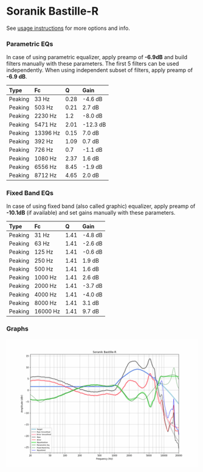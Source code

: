 # Soranik Bastille-R
See [usage instructions](https://github.com/jaakkopasanen/AutoEq#usage) for more options and info.

### Parametric EQs
In case of using parametric equalizer, apply preamp of **-6.9dB** and build filters manually
with these parameters. The first 5 filters can be used independently.
When using independent subset of filters, apply preamp of **-6.9 dB**.

| Type    | Fc       |    Q | Gain     |
|:--------|:---------|:-----|:---------|
| Peaking | 33 Hz    | 0.28 | -4.6 dB  |
| Peaking | 503 Hz   | 0.21 | 2.7 dB   |
| Peaking | 2230 Hz  | 1.2  | -8.0 dB  |
| Peaking | 5471 Hz  | 2.01 | -12.3 dB |
| Peaking | 13396 Hz | 0.15 | 7.0 dB   |
| Peaking | 392 Hz   | 1.09 | 0.7 dB   |
| Peaking | 726 Hz   | 0.7  | -1.1 dB  |
| Peaking | 1080 Hz  | 2.37 | 1.6 dB   |
| Peaking | 6556 Hz  | 8.45 | -1.9 dB  |
| Peaking | 8712 Hz  | 4.65 | 2.0 dB   |

### Fixed Band EQs
In case of using fixed band (also called graphic) equalizer, apply preamp of **-10.1dB**
(if available) and set gains manually with these parameters.

| Type    | Fc       |    Q | Gain    |
|:--------|:---------|:-----|:--------|
| Peaking | 31 Hz    | 1.41 | -4.8 dB |
| Peaking | 63 Hz    | 1.41 | -2.6 dB |
| Peaking | 125 Hz   | 1.41 | -0.6 dB |
| Peaking | 250 Hz   | 1.41 | 1.9 dB  |
| Peaking | 500 Hz   | 1.41 | 1.6 dB  |
| Peaking | 1000 Hz  | 1.41 | 2.6 dB  |
| Peaking | 2000 Hz  | 1.41 | -3.7 dB |
| Peaking | 4000 Hz  | 1.41 | -4.0 dB |
| Peaking | 8000 Hz  | 1.41 | 3.1 dB  |
| Peaking | 16000 Hz | 1.41 | 9.7 dB  |

### Graphs
![](./Soranik%20Bastille-R.png)